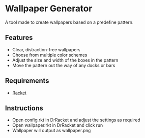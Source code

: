 # Wallpaper Generator
A tool made to create wallpapers based on a predefine pattern.
## Features
- Clear, distraction-free wallpapers
- Choose from multiple color schemes
- Adjust the size and width of the boxes in the pattern
- Move the pattern out the way of any docks or bars
## Requirements
- [Racket](https://racket-lang.org)
## Instructions
- Open config.rkt in DrRacket and adjust the settings as required
- Open wallpaper.rkt in DrRacket and click run
- Wallpaper will output as wallpaper.png
